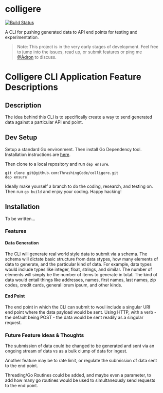# colligere

[![Build Status](https://travis-ci.org/ThrashingCode/colligere.svg?branch=master)](https://travis-ci.org/ThrashingCode/colligere)

A CLI for pushing generated data to API end points for testing and experimentation.

> Note: This project is in the very early stages of development. Feel free to jump into the issues, read up, or submit features or ping me [@Adron](https://twitter.com/Adron) to discuss. 

# Colligere CLI Application Feature Descriptions

## Description

The idea behind this CLI is to specifically create a way to send generated data against a particular API end point.

## Dev Setup

Setup a standard Go environment. Then install Go Dependency tool. Installation instructions are [here](https://github.com/golang/dep).

Then clone to a local repository and run `dep ensure`.

```
git clone git@github.com:ThrashingCode/colligere.git
dep ensure
```

Ideally make yourself a branch to do the coding, research, and testing on. Then run `go build` and enjoy your coding. Happy hacking!

## Installation

To be written...

### Features

#### Data Generation

The CLI will generate real world style data to submit via a schema. The schema will dictate basic structure from data stypes, how many elements of data to generate, and the particular kind of data. For example, data types would include types like integer, float, strings, and similar. The number of elements will simply be the number of items to generate in total. The kind of data would entail things like addresses, names, first names, last names, zip codes, credit cards, general lorum ipsum, and other kinds.

#### End Point

The end point in which the CLI can submit to woul include a singular URI end point where the data payload would be sent. Using HTTP, with a verb - the default being POST - the data would be sent readily as a singular request.

### Future Feature Ideas & Thoughts

The submission of data could be changed to be generated and sent via an ongoing stream of data vs as a bulk clump of data for ingest.

Another feature may be to rate limit, or regulate the submission of data sent to the end point.

Threading/Go Routines could be added, and maybe even a parameter, to add how many go routines would be used to simultaneously send requests to the end point.
